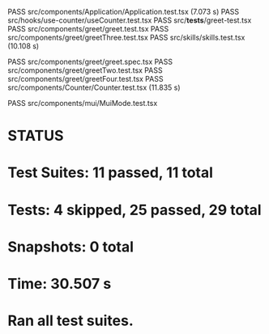 PASS  src/components/Application/Application.test.tsx (7.073 s)
PASS  src/hooks/use-counter/useCounter.test.tsx
PASS  src/__tests__/greet-test.tsx
PASS  src/components/greet/greet.test.tsx
PASS  src/components/greet/greetThree.test.tsx
PASS  src/skills/skills.test.tsx (10.108 s)

PASS  src/components/greet/greet.spec.tsx
PASS  src/components/greet/greetTwo.test.tsx
PASS  src/components/greet/greetFour.test.tsx
PASS  src/components/Counter/Counter.test.tsx (11.835 s)

PASS  src/components/mui/MuiMode.test.tsx

# STATUS

# Test Suites: 11 passed, 11 total
# Tests:       4 skipped, 25 passed, 29 total
# Snapshots:   0 total
# Time:        30.507 s
# Ran all test suites.
